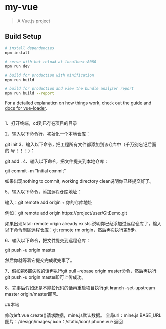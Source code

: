 # my-vue

> A Vue.js project

## Build Setup

``` bash
# install dependencies
npm install

# serve with hot reload at localhost:8080
npm run dev

# build for production with minification
npm run build

# build for production and view the bundle analyzer report
npm run build --report
```

For a detailed explanation on how things work, check out the [guide](http://vuejs-templates.github.io/webpack/) and [docs for vue-loader](http://vuejs.github.io/vue-loader).

 ##
1、打开终端​，cd到已存在项目的目录

​​​2、输入以下命令行，初始化一个本地仓库：

 ​git init
3、输入以下命令，把工程所有文件都添加到该仓库中（千万别忘记后面的.号！！！）：

 ​git add .
4、输入以下命令，把文件提交到本地仓库：

 git commit -m "Initial commit"​

 如果出现nothing to commit, working directory clean​说明你已经提交好了。

​5、输入以下命令，添加远程仓库地址：

 输入：git remote add origin + 你的仓库地址

 例如：git remote add origin https://project/user/GitDemo​.git

 如果出现fatal: remote origin already exists.​说明你已经添加过远程仓库了，输入以下命令删除远程仓库：git remote rm origin，然后再次执行第5步。

6、​输入以下命令，把文件提交到远程仓库：

 git push -u origin master​

然后你就等着它提交完成就完事了。

7、假如第6部失败的话再执行git pull –rebase origin master命令，然后再执行git push -u origin master即可上传成功。

8、完事后假如还是不能拉代码的话再重启项目执行git branch –set-upstream master origin/master即可。



 ##本地

  修改left.vue create()请求数据，mine.js默认数据。
       全局url：mine.js  BASE_URL
       图片：/design/images/
       icon：/static/icon/
       phone.vue 返回


